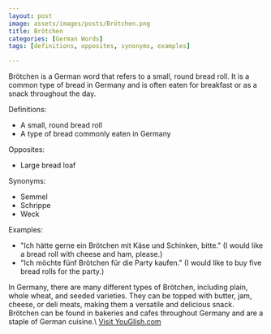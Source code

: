 ```yaml
---
layout: post
image: assets/images/posts/Brötchen.png
title: Brötchen
categories: [German Words]
tags: [definitions, opposites, synonyms, examples]

---
```


Brötchen is a German word that refers to a small, round bread roll. It is a common type of bread in Germany and is often eaten for breakfast or as a snack throughout the day. 

Definitions:
- A small, round bread roll
- A type of bread commonly eaten in Germany

Opposites:
- Large bread loaf

Synonyms:
- Semmel
- Schrippe
- Weck

Examples:
- "Ich hätte gerne ein Brötchen mit Käse und Schinken, bitte." (I would like a bread roll with cheese and ham, please.)
- "Ich möchte fünf Brötchen für die Party kaufen." (I would like to buy five bread rolls for the party.)

In Germany, there are many different types of Brötchen, including plain, whole wheat, and seeded varieties. They can be topped with butter, jam, cheese, or deli meats, making them a versatile and delicious snack. Brötchen can be found in bakeries and cafes throughout Germany and are a staple of German cuisine.\ <a id="yg-widget-0" class="youglish-widget" data-query="Brötchen" data-lang="german" data-components="8412" data-auto-start="0" data-bkg-color="theme_light" data-title="How%20to%20pronounce%20Brötchen%20in%20German"  rel="nofollow" href="https://youglish.com">Visit YouGlish.com</a><script async src="https://youglish.com/public/emb/widget.js" charset="utf-8"></script>